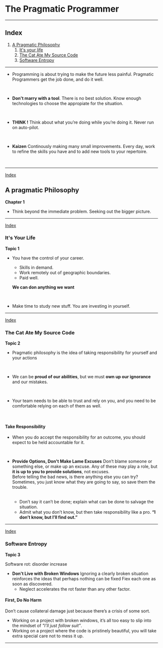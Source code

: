 # The Pragmatic Programmer

---

## Index

1. [A Pragmatic Philosophy](#a-pragmatic-philosophy)
   1. [It's your life](#its-your-life)
   1. [The Cat Ate My Source Code](#the-cat-ate-my-source-code)
   1. [Software Entropy](#software-entropy)

---

- Programming is about trying to make the future less painful.
  Pragmatic Programmers get the job done, and do it well.

<br>

- **Don't marry with a tool**.
  There is no best solution.
  Know enough technologies to choose the appropiate for the situation.

<br>

- **THINK !**
  Think about what you’re doing while you’re doing it.
  Never run on auto-pilot.

<br>

- **Kaizen**
  Continously making many small improvements.
  Every day, work to refine the skills you have and to add new tools to your repertoire.

<br>

---

[Index](#index)

## A pragmatic Philosophy

**Chapter 1**

- Think beyond the immediate problem.
  Seeking out the bigger picture.

---

[Index](#index)

### It's Your Life

**Topic 1**

- You have the control of your career.

  - Skills in demand.
  - Work remotely out of geographic boundaries.
  - Paid well.

  **We can don anything we want**

<br>

- Make time to study new stuff.
  You are investing in yourself.

---

[Index](#index)

### The Cat Ate My Source Code

**Topic 2**

- Pragmatic philosophy is the idea of taking responsibility for yourself and your actions

<br>

- We can be **proud of our abilities**, but we must **own up our ignorance** and our mistakes.

<br>

- Your team needs to be able to trust and rely on you, and you need to be comfortable relying on each of them as well.

<br>

#### Take Responsibility

- When you do accept the responsibility for an outcome, you should expect to be held accountable for it.

<br>

- **Provide Options, Don't Make Lame Excuses**
  Don’t blame someone or something else, or make up an excuse.
  Any of these may play a role, but **it is up to you to provide solutions**, not excuses.
  <br>
  Before telling the bad news, is there anything else you can try?
  Sometimes, you just know what they are going to say, so save them the trouble.

    <br>

  - Don’t say it can’t be done; explain what can be done to salvage the situation.
    <br>
  - Admit what you don’t know, but then take responsibility like a pro.
    **“I don’t know,
    but I’ll find out.”**

---

[Index](#index)

### Software Entropy

**Topic 3**

Software rot: disorder increase

- **Don't Live with Broken Windows**
  Ignoring a clearly broken situation reinforces the ideas that perhaps nothing can be fixed
  Fiex each one as soon as discovered.
  - Neglect accelerates the rot faster than any other factor.

#### First, Do No Harm

Don’t cause collateral damage just because there’s a crisis of some sort.

- Working on a project with broken windows, it’s all too easy to slip into the mindset of _"I'll just follow suit”_.
- Working on a project where the code is pristinely beautiful, you will take extra special care not to mess it up.

---
